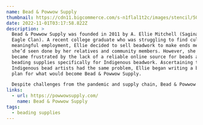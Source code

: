 ```yaml
---
name: Bead & Powwow Supply
thumbnail: https://cdn11.bigcommerce.com/s-n1flal1t2c/images/stencil/500w/full_logo_with_black_text_smallest_size_1659977201__36582.original.png
date: 2022-11-01T03:17:58.822Z
description: >
  Bead & Powwow Supply was founded in 2011 by A. Ellie Mitchell (Saginaw Ojibwe;
  Eagle Clan). A recent college graduate who was struggling to find culturally
  meaningful employment, Ellie decided to sell beadwork to make ends meet, as
  she’d seen done by her relatives and community members. However, she soon
  became frustrated by the lack of a reliable online source for beads and
  beading supplies specifically for Indigenous beadwork. Ascertaining that other
  Indigenous bead artists had the same problem, Ellie began writing a business
  plan for what would become Bead & Powwow Supply. 

  Despite challenges from the pandemic and supply chain, Bead & Powwow Supply has continued to serve Indigenous artists, powwow dancers, and tribal communities. The previous decade in business has been one with incredible growth, opportunity, and support from Indigenous communities. We hope to continue that in the coming decades.
links:
  - url: https://powwowsupply.com/
    name: Bead & Powwow Supply
tags:
  - beading supplies
---
```

